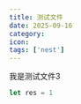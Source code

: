 ```yaml
---
title: 测试文件
date: 2025-09-16
category:
icon: 
tags: ['nest']
---
```



我是测试文件3

```js
let res = 1
```